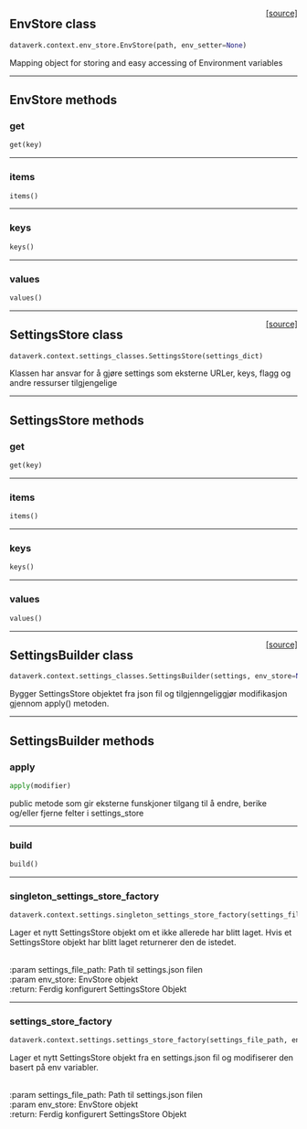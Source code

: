 <span style="float:right;">[[source]](https://github.com/navikt/dataverk/blob/master/dataverk/context/env_store.py#L6)</span>
## EnvStore class

```python
dataverk.context.env_store.EnvStore(path, env_setter=None)
```


Mapping object for storing and easy accessing of Environment variables


---
## EnvStore methods

### get


```python
get(key)
```

---
### items


```python
items()
```

---
### keys


```python
keys()
```

---
### values


```python
values()
```

----

<span style="float:right;">[[source]](https://github.com/navikt/dataverk/blob/master/dataverk/context/settings_classes.py#L66)</span>
## SettingsStore class

```python
dataverk.context.settings_classes.SettingsStore(settings_dict)
```

Klassen har ansvar for å gjøre settings som eksterne URLer, keys, flagg og andre ressurser tilgjengelige



---
## SettingsStore methods

### get


```python
get(key)
```

---
### items


```python
items()
```

---
### keys


```python
keys()
```

---
### values


```python
values()
```

----

<span style="float:right;">[[source]](https://github.com/navikt/dataverk/blob/master/dataverk/context/settings_classes.py#L9)</span>
## SettingsBuilder class

```python
dataverk.context.settings_classes.SettingsBuilder(settings, env_store=None)
```

Bygger SettingsStore objektet fra json fil og tilgjenngeliggjør modifikasjon gjennom apply() metoden.



---
## SettingsBuilder methods

### apply


```python
apply(modifier)
```


public metode som gir eksterne funskjoner tilgang til å endre, berike og/eller fjerne felter i settings_store

---
### build


```python
build()
```

----

### singleton_settings_store_factory


```python
dataverk.context.settings.singleton_settings_store_factory(settings_file_path=None, env_store=None)
```


Lager et nytt SettingsStore objekt om et ikke allerede har blitt laget. Hvis et SettingsStore objekt har blitt
laget returnerer den de istedet.

<br>:param settings_file_path: Path til settings.json filen
<br>:param env_store: EnvStore objekt
<br>:return: Ferdig konfigurert SettingsStore Objekt

----

### settings_store_factory


```python
dataverk.context.settings.settings_store_factory(settings_file_path, env_store)
```


Lager et nytt SettingsStore objekt fra en settings.json fil og modifiserer den basert på env variabler.

<br>:param settings_file_path: Path til settings.json filen
<br>:param env_store: EnvStore objekt
<br>:return: Ferdig konfigurert SettingsStore Objekt
